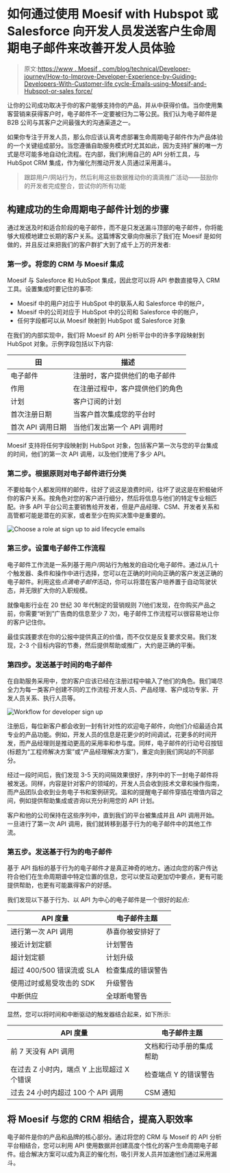 # 如何通过使用 Moesif with Hubspot 或 Salesforce 向开发人员发送客户生命周期电子邮件来改善开发人员体验

> 原文:[https://www . Moesif . com/blog/technical/Developer-journey/How-to-Improve-Developer-Experience-by-Guiding-Developers-With-Customer-life cycle-Emails-using-Moesif-and-Hubspot-or-sales force/](https://www.moesif.com/blog/technical/developer-journey/How-to-Improve-Developer-Experience-by-Guiding-Developers-With-Customer-Lifecycle-Emails-using-Moesif-and-Hubspot-or-Salesforce/)

让你的公司成功取决于你的客户能够支持你的产品，并从中获得价值。当你使用集客营销来获得客户时，电子邮件不一定要被归为二等公民。我们认为电子邮件是 B2B 公司与其客户之间最强大的沟通渠道之一。

如果你专注于开发人员，那么你应该认真考虑部署生命周期电子邮件作为产品体验的一个关键组成部分。当您遵循自助服务模式时尤其如此，因为支持扩展的唯一方式是尽可能多地自动化流程。在内部，我们利用自己的 API 分析工具，与 HubSpot CRM 集成，作为催化剂推动开发人员通过采用漏斗。

> 跟踪用户/网站行为，然后利用这些数据推动你的滴滴推广活动——鼓励你的开发者完成整合，尝试你的所有功能

## 构建成功的生命周期电子邮件计划的步骤

通过发送及时和适合阶段的电子邮件，而不是只发送漏斗顶部的电子邮件，你将能够大规模地建立长期的客户关系。这篇博客文章向你展示了我们在 Moesif 是如何做的，并且反过来把我们的客户群扩大到了成千上万的开发者:

### 第一步。将您的 CRM 与 Moesif 集成

Moesif 与 Salesforce 和 HubSpot 集成，因此您可以将 API 参数直接导入 CRM 工具。设置集成时要记住的事项:

*   Moesif 中的用户对应于 HubSpot 中的联系人和 Salesforce 中的帐户，
*   Moesif 中的公司对应于 HubSpot 中的公司和 Salesforce 中的帐户，
*   任何字段都可以从 Moesif 映射到 HubSpot 或 Salesforce 对象

在我们的内部实现中，我们将 Moesif 的 API 分析平台中的许多字段映射到 HubSpot 对象。示例字段包括以下内容:

| 田 | 描述 |
| --- | --- |
| 电子邮件 | 注册时，客户提供他们的电子邮件 |
| 作用 | 在注册过程中，客户提供他们的角色 |
| 计划 | 客户订阅的计划 |
| 首次注册日期 | 当客户首次集成您的平台时 |
| 首次 API 调用日期 | 当他们发出第一个 API 调用时 |

Moesif 支持将任何字段映射到 HubSpot 对象，包括客户第一次与您的平台集成的时间，他们的第一次 API 调用，以及他们使用了多少 API。

### 第二步。根据原则对电子邮件进行分类

不要给每个人都发同样的邮件，往好了说这是浪费时间，往坏了说这是在积极破坏你的客户关系。按角色对您的客户进行细分，然后将信息与他们的特定专业相匹配。许多 API 平台公司主要销售给开发者，但是产品经理、CSM、开发者关系和高管都可能是潜在的买家，或者至少在购买决策中是重要的。

![Choose a role at sign up to aid lifecycle emails](../Images/048c3232524ddc2ea4d78ae26c56eec7.png)

### 第三步。设置电子邮件工作流程

电子邮件工作流是一系列基于用户/网站行为触发的自动化电子邮件。通过从几十个触发器、条件和操作中进行选择，您可以在正确的时间向正确的客户发送正确的电子邮件。利用这些*点滴电子邮件*活动，你可以将潜在客户培养置于自动驾驶状态，并无限扩大你的入职规模。

就像电影行业在 20 世纪 30 年代制定的营销规则 7(他们发现，在你购买产品之前，你需要“听到”广告商的信息至少 7 次)，电子邮件工作流程可以很容易地让你的客户记住你。

最佳实践要求在你的公报中提供真正的价值，而不仅仅是反复要求交易。我们发现，2-3 个目标内容的节奏，然后提供帮助或推广，大约是正确的平衡。

### 第四步。发送基于时间的电子邮件

在自助服务采用中，您的客户应该已经在注册过程中输入了他们的角色。我们竭尽全力为每一类客户创建不同的工作流程:开发人员、产品经理、客户成功专家、开发人员关系、执行人员等。

![Workflow for developer sign up](../Images/7df5f2d7f2ff0d382d45cfbb5b6bbd55.png)

注册后，每位新客户都会收到一封有针对性的欢迎电子邮件，向他们介绍最适合其专业的产品功能。例如，开发人员的信息是花更少的时间调试，花更多的时间开发，而产品经理则是推动更高的采用率和参与度。同样，电子邮件的行动号召按钮(标题为“工程师解决方案”或“产品经理解决方案”)，重定向到我们网站的不同部分。

经过一段时间后，我们发现 3-5 天的间隔效果很好，序列中的下一封电子邮件将被发送。同样，内容是针对客户的领域的，开发人员会收到技术文章和操作指南，而产品团队会收到业务电子书和案例研究。温和的提醒电子邮件穿插在增值内容之间，例如提供帮助集成或咨询以充分利用您的 API 计划。

客户和他的公司保持在这些序列中，直到我们的平台被集成并且 API 调用开始。一旦进行了第一次 API 调用，我们就转移到基于行为的电子邮件中的其他工作流。

### 第五步。发送基于行为的电子邮件

基于 API 指标的基于行为的电子邮件才是真正神奇的地方。通过向您的客户传达符合他们在生命周期谱中特定位置的信息，您可以使互动更加切中要点，更有可能提供帮助，也更有可能赢得客户的好感。

我们发现以下基于行为、以 API 为中心的电子邮件是一个很好的起点:

| API 度量 | 电子邮件主题 |
| --- | --- |
| 进行第一次 API 调用 | 恭喜你被安排好了 |
| 接近计划定额 | 计划警告 |
| 超计划定额 | 计划升级 |
| 超过 400/500 错误流或 SLA | 检查集成的错误警告 |
| 使用过时或易受攻击的 SDK | 升级警告 |
| 中断供应 | 全球断电警告 |

显然，您可以将时间和中断驱动的触发器结合起来，如下所示:

| API 度量 | 电子邮件主题 |
| --- | --- |
| 前 7 天没有 API 调用 | 文档和行动手册的集成帮助 |
| 在过去 Z 小时内，端点 Y 上出现超过 X 个错误 | 检查端点 Y 的错误警告 |
| 过去 24 小时内超过 100 个 API 调用 | CSM 通知 |

## 将 Moesif 与您的 CRM 相结合，提高入职效率

电子邮件是你的产品和品牌的核心部分。通过将您的 CRM 与 Moseif 的 API 分析平台相结合，您可以利用 API 使用数据并创建高度个性化的客户生命周期电子邮件。组合解决方案可以成为真正的催化剂，吸引开发人员并加速他们通过采用漏斗。